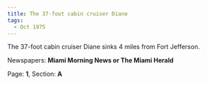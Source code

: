 ```yaml
---  
title: The 37-foot cabin cruiser Diane  
tags:  
  - Oct 1975  
---  
```

  
The 37-foot cabin cruiser Diane sinks 4 miles from Fort Jefferson.  
  
Newspapers: **Miami Morning News or The Miami Herald**  
  
Page: **1**, Section: **A** 

